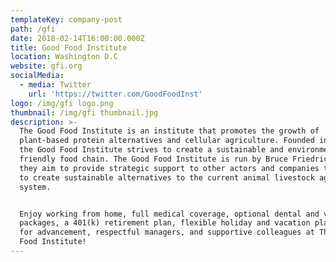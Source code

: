 ```yaml
---
templateKey: company-post
path: /gfi
date: 2018-02-14T16:00:00.000Z
title: Good Food Institute
location: Washington D.C
website: gfi.org
socialMedia:
  - media: Twitter
    url: 'https://twitter.com/GoodFoodInst'
logo: /img/gfi logo.png
thumbnail: /img/gfi thumbnail.jpg
description: >-
  The Good Food Institute is an institute that promotes the growth of
  plant-based protein alternatives and cellular agriculture. Founded in 2016,
  the Good Food Institute strives to create a sustainable and environmentally
  friendly food chain. The Good Food Institute is run by Bruce Friedrich, and
  they aim to provide strategic support to other actors and companies that aim
  to create sustainable alternatives to the current animal livestock agriculture
  system. 


  Enjoy working from home, full medical coverage, optional dental and vision
  packages, a 401(k) retirement plan, flexible holiday and vacation plans, room
  for advancement, respectful managers, and supportive colleagues at The Good
  Food Institute!
---
```


